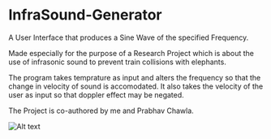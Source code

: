 # InfraSound-Generator
A User Interface that produces a Sine Wave of the specified Frequency.

Made especially for the purpose of a Research Project which is about the use of
infrasonic sound to prevent train collisions with elephants.   

The program takes temprature as input and alters the frequency so that the change
in velocity of sound is accomodated. It also takes the velocity of the user as input
so that doppler effect may be negated.

The Project is co-authored by me and Prabhav Chawla.

![Alt text](http://i.imgur.com/9wU0xED.png?1 "Description")
